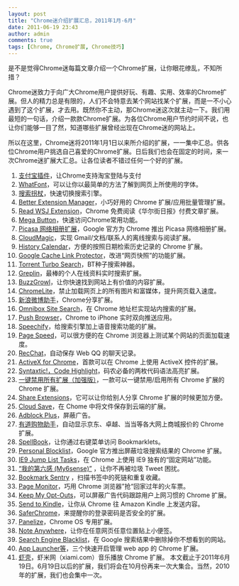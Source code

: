 ```yaml
---
layout: post
title: "Chrome迷介绍扩展汇总，2011年1月-6月"
date: 2011-06-19 23:43
author: admin
comments: true
tags: [Chrome, Chrome扩展, Chrome技巧]
---
```

是不是觉得Chrome迷每篇文章介绍一个Chrome扩展，让你眼花缭乱，不知所措？

Chrome迷致力于向广大Chrome用户提供好玩、有趣、实用、效率的Chrome扩展。但人的精力总是有限的，人们不会特意去某个网站找某个扩展，而是一不小心遇到了这个扩展，才去用。既然你不主动，那Chrome迷这次就主动一下。我们用最短的一句话，介绍一款款Chrome扩展。为各位Chrome用户节约时间不说，也让你们能够一目了然，知道哪些扩展曾经出现在Chrome迷的网站上。

所以在这里，Chrome迷将2011年1月1日以来所介绍的扩展，一一集中汇总。供各位Chrome用户挑选自己喜爱的Chrome扩展。日后我们也会在固定的时间，来一次Chrome迷扩展大汇总。让各位读者不错过任何一个好的扩展。


1.  <a href="http://www.chromi.org/archives/12632" target="_blank">支付宝插件</a>，让Chrome支持淘宝登陆与支付
2.  <a href="http://www.chromi.org/archives/12552" target="_blank">WhatFont</a>，可以让你以最简单的方法了解到网页上所使用的字体。
3.  <a href="http://www.chromi.org/archives/12450" target="_blank">搜索拐杖</a>，快速切换搜索引擎。
4.  <a href="http://www.chromi.org/archives/12546" target="_blank">Better Extension Manager</a>，小巧好用的 Chrome 扩展/应用批量管理扩展。
5.  <a href="http://www.chromi.org/archives/12541" target="_blank">Read WSJ Extension</a>，Chrome 免费阅读《华尔街日报》付费文章扩展。
6.  <a href="http://www.chromi.org/archives/12392" target="_blank">Mega Button</a>，快速访问Chrome常用功能。
7.  <a href="http://www.chromi.org/archives/11676" target="_blank">Picasa 网络相册扩展</a>，Google 官方为 Chrome 推出 Picasa 网络相册扩展。
8.  <a href="http://www.chromi.org/archives/11666" target="_blank">CloudMagic</a>，实现 Gmail/文档/联系人的离线搜索与阅读扩展。
9.  <a href="http://www.chromi.org/archives/11578" target="_blank">History Calendar</a>，方便的按照日期检索历史记录的 Chrome 扩展。
10.  <a href="http://www.chromi.org/archives/11573" target="_blank">Google Cache Link Protector</a>，改进“网页快照”的功能扩展。
11.  <a href="http://www.chromi.org/archives/11508" target="_blank">Torrent Turbo Search</a>，BT种子搜索神器。
12.  <a href="http://www.chromi.org/archives/11494" target="_blank">Greplin</a>，最棒的个人在线资料实时搜索扩展。
13.  <a href="http://www.chromi.org/archives/11421" target="_blank">BuzzGrowl</a>，让你快速找到网站上有价值的内容扩展。
14.  <a href="http://www.chromi.org/archives/11244" target="_blank">ChromeLite</a>，禁止加载网页上的所有图片和富媒体，提升网页载入速度。
15.  <a href="http://www.chromi.org/archives/11181" target="_blank">新浪微博助手</a>，Chrome分享扩展。
16.  <a href="http://www.chromi.org/archives/11149" target="_blank">Omnibox Site Search</a>，在 Chrome 地址栏实现站内搜索的扩展。
17.  <a href="http://www.chromi.org/archives/11130" target="_blank">Push Browser</a>，Chrome to iPhone 实时双向推送应用。
18.  <a href="http://www.chromi.org/archives/11087" target="_blank">Speechify</a>，给搜索引擎加上语音搜索功能的扩展。
19.  <a href="http://www.chromi.org/archives/11079" target="_blank">Page Speed</a>，可以很方便的在 Chrome 浏览器上测试某个网站的页面加载速度。
20.  <a href="http://www.chromi.org/archives/11060" target="_blank">RecChat</a>，自动保存 Web QQ 的聊天记录。
21.  <a href="http://www.chromi.org/archives/11055" target="_blank">ActiveX for Chrome</a>，首款可以在 Chrome 上使用 ActiveX 控件的扩展。
22.  <a href="http://www.chromi.org/archives/11043" target="_blank">Syntaxtic!，Code Highlight</a>，码农必备的两枚代码语法高亮扩展。
23.  <a href="http://www.chromi.org/archives/11023" target="_blank">一键禁用所有扩展（加强版）</a>，一款可以一键禁用/启用所有 Chrome 扩展的 Chrome 扩展。
24.  <a href="http://www.chromi.org/archives/10905" target="_blank">Share Extensions</a>，它可以让你给别人分享 Chrome 扩展的时候更加方便。
25.  <a href="http://www.chromi.org/archives/10768" target="_blank">Cloud Save</a>，在 Chome 中将文件保存到云端的扩展。
26.  <a href="http://www.chromi.org/archives/10736" target="_blank">Adblock Plus</a>，屏蔽广告。
27.  <a href="http://www.chromi.org/archives/10695" target="_blank">有道购物助手</a>，自动显示京东、卓越、当当等各大网上商城报价的 Chrome 扩展。
28.  <a href="http://www.chromi.org/archives/10528" target="_blank">SpellBook</a>，让你通过右键菜单访问 Bookmarklets。
29.  <a href="http://www.chromi.org/archives/10460" target="_blank">Personal Blocklist</a>，Google 官方推出屏蔽垃圾搜索结果的 Chrome 扩展。
30.  <a href="http://www.chromi.org/archives/10454" target="_blank">IE9 Jump List Tasks</a>，在 Chrome 上使用 IE9 独有的“固定网站”功能。
31.  <a href="http://www.chromi.org/archives/10424" target="_blank">“我的第六感 (My6sense)”</a> ，让你不再被垃圾 Tweet 困扰。
32.  <a href="http://www.chromi.org/archives/10353" target="_blank">Bookmark Sentry</a> ，扫描书签中的死链和重复收藏。
33.  <a href="http://www.chromi.org/archives/10215" target="_blank">Page Monitor</a>，巧用 Chrome 浏览器”抢“回家过年的火车票。
34.  <a href="http://www.chromi.org/archives/10170" target="_blank">Keep My Opt-Outs</a>，可以屏蔽广告代码跟踪用户上网习惯的 Chrome 扩展。
35.  <a href="http://www.chromi.org/archives/10102" target="_blank">Send to Kindle</a>，让你从 Chrome 往 Amazon Kindle 上发送内容。
36.  <a href="http://www.chromi.org/archives/10037" target="_blank">SaferChrome</a>，来提醒你的登录密码是否安全的扩展。
37.  <a href="http://www.chromi.org/archives/10029" target="_blank">Panelize</a>，Chrome OS 专用扩展。
38.  <a href="http://www.chromi.org/archives/10016" target="_blank">Note Anywhere</a>，让你在任意网页任意位置贴上小便签。
39.  <a href="http://www.chromi.org/archives/9915" target="_blank">Search Engine Blacklist</a>，在 Google 搜索结果中删除掉你不想看到的网站。
40.  <a href="http://www.chromi.org/archives/9878" target="_blank">App Launcher等</a>，三个快速开启管理 web app 的 Chrome 扩展。
41.  <a href="http://www.chromi.org/archives/9750" target="_blank">虾壳</a>，虾米网（xiami.com）音乐播放 Chrome 扩展。
本文截止于2011年6月19日。6月19日以后的扩展，我们将会在10月份再来一次大集合。当然，2010年的扩展，我们也会集中一次。
